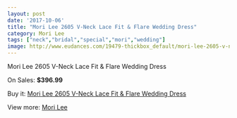 ```yaml
---
layout: post
date: '2017-10-06'
title: "Mori Lee 2605 V-Neck Lace Fit & Flare Wedding Dress"
category: Mori Lee
tags: ["neck","bridal","special","mori","wedding"]
image: http://www.eudances.com/19479-thickbox_default/mori-lee-2605-v-neck-lace-fit-flare-wedding-dress.jpg
---
```

Mori Lee 2605 V-Neck Lace Fit & Flare Wedding Dress

On Sales: **$396.99**
<a href="https://www.eudances.com/en/mori-lee/5791-mori-lee-2605-v-neck-lace-fit-flare-wedding-dress.html"><amp-img layout="responsive" width="600" height="600" src="//www.eudances.com/19479-thickbox_default/mori-lee-2605-v-neck-lace-fit-flare-wedding-dress.jpg" alt="Mori Lee 2605 V-Neck Lace Fit & Flare Wedding Dress 0" /></a>
<a href="https://www.eudances.com/en/mori-lee/5791-mori-lee-2605-v-neck-lace-fit-flare-wedding-dress.html"><amp-img layout="responsive" width="600" height="600" src="//www.eudances.com/19481-thickbox_default/mori-lee-2605-v-neck-lace-fit-flare-wedding-dress.jpg" alt="Mori Lee 2605 V-Neck Lace Fit & Flare Wedding Dress 1" /></a>
<a href="https://www.eudances.com/en/mori-lee/5791-mori-lee-2605-v-neck-lace-fit-flare-wedding-dress.html"><amp-img layout="responsive" width="600" height="600" src="//www.eudances.com/19480-thickbox_default/mori-lee-2605-v-neck-lace-fit-flare-wedding-dress.jpg" alt="Mori Lee 2605 V-Neck Lace Fit & Flare Wedding Dress 2" /></a>

Buy it: [Mori Lee 2605 V-Neck Lace Fit & Flare Wedding Dress](https://www.eudances.com/en/mori-lee/5791-mori-lee-2605-v-neck-lace-fit-flare-wedding-dress.html "Mori Lee 2605 V-Neck Lace Fit & Flare Wedding Dress")

View more: [Mori Lee](https://www.eudances.com/en/9-mori-lee "Mori Lee")